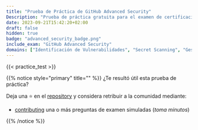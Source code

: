 ```yaml
---
title: "Prueba de Práctica de GitHub Advanced Security"
Description: "Prueba de práctica gratuita para el examen de certificación GitHub Advanced Security."
date: 2023-09-21T15:42:20+02:00
draft: false
hidden: true
badge: "advanced_security_badge.png"
include_exam: "GitHub Advanced Security"
domains: ["Identificación de Vulnerabilidades", "Secret Scanning", "Gestión de Dependencias", "Code scanning"]
---
```


{{< practice_test >}}

{{% notice style="primary" title="" %}}
¿Te resultó útil esta prueba de práctica?

Deja una &#x2B50; en el [repository](https://github.com/FidelusAleksander/ghcertified) y considera retribuir a la comunidad mediante:
- [contributing](https://github.com/FidelusAleksander/ghcertified/blob/master/CONTRIBUTING.md) una o más preguntas de examen simuladas (*toma minutos*)

{{% /notice %}}
